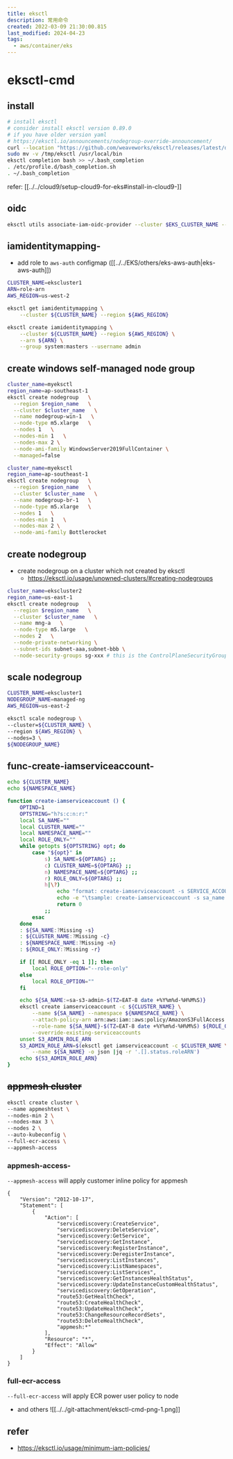 ```yaml
---
title: eksctl
description: 常用命令
created: 2022-03-09 21:30:00.815
last_modified: 2024-04-23
tags:
  - aws/container/eks
---
```


# eksctl-cmd
## install
```sh
# install eksctl
# consider install eksctl version 0.89.0
# if you have older version yaml 
# https://eksctl.io/announcements/nodegroup-override-announcement/
curl --location "https://github.com/weaveworks/eksctl/releases/latest/download/eksctl_$(uname -s)_amd64.tar.gz" | tar xz -C /tmp
sudo mv -v /tmp/eksctl /usr/local/bin
eksctl completion bash >> ~/.bash_completion
. /etc/profile.d/bash_completion.sh
. ~/.bash_completion
```

refer: [[../../cloud9/setup-cloud9-for-eks#install-in-cloud9-]] 

## oidc
```sh
eksctl utils associate-iam-oidc-provider --cluster $EKS_CLUSTER_NAME --region $AWS_REGION --approve
```

## iamidentitymapping-
- add role to `aws-auth` configmap ([[../../EKS/others/eks-aws-auth|eks-aws-auth]])
```sh
CLUSTER_NAME=ekscluster1
ARN=role-arn
AWS_REGION=us-west-2

eksctl get iamidentitymapping \
    --cluster ${CLUSTER_NAME} --region ${AWS_REGION}

eksctl create iamidentitymapping \
    --cluster ${CLUSTER_NAME} --region ${AWS_REGION} \
    --arn ${ARN} \
    --group system:masters --username admin 
```

## create windows self-managed node group

```sh
cluster_name=myeksctl
region_name=ap-southeast-1
eksctl create nodegroup   \
  --region $region_name   \
  --cluster $cluster_name   \
  --name nodegroup-win-1   \
  --node-type m5.xlarge   \
  --nodes 1   \
  --nodes-min 1   \
  --nodes-max 2 \
  --node-ami-family WindowsServer2019FullContainer \
  --managed=false
```

```sh
cluster_name=myeksctl
region_name=ap-southeast-1
eksctl create nodegroup   \
  --region $region_name   \
  --cluster $cluster_name   \
  --name nodegroup-br-1   \
  --node-type m5.xlarge   \
  --nodes 1   \
  --nodes-min 1   \
  --nodes-max 2 \
  --node-ami-family Bottlerocket
```


## create nodegroup
- create nodegroup on a cluster which not created by eksctl
    - https://eksctl.io/usage/unowned-clusters/#creating-nodegroups
```sh
cluster_name=ekscluster2
region_name=us-east-1
eksctl create nodegroup   \
  --region $region_name   \
  --cluster $cluster_name   \
  --name mng-a   \
  --node-type m5.large   \
  --nodes 2   \
  --node-private-networking \
  --subnet-ids subnet-aaa,subnet-bbb \
  --node-security-groups sg-xxx # this is the ControlPlaneSecurityGroup

```


## scale nodegroup

```sh
CLUSTER_NAME=ekscluster1
NODEGROUP_NAME=managed-ng
AWS_REGION=us-east-2

eksctl scale nodegroup \
--cluster=${CLUSTER_NAME} \
--region ${AWS_REGION} \
--nodes=3 \
${NODEGROUP_NAME}

```

## func-create-iamserviceaccount-

```sh title="func-create-iamserviceaccount" linenums="1"
echo ${CLUSTER_NAME}
echo ${NAMESPACE_NAME}

function create-iamserviceaccount () {
    OPTIND=1
    OPTSTRING="h?s:c:n:r:"
    local SA_NAME=""
    local CLUSTER_NAME=""
    local NAMESPACE_NAME=""
    local ROLE_ONLY=""
    while getopts ${OPTSTRING} opt; do
        case "${opt}" in
            s) SA_NAME=${OPTARG} ;;
            c) CLUSTER_NAME=${OPTARG} ;;
            n) NAMESPACE_NAME=${OPTARG} ;;
            r) ROLE_ONLY=${OPTARG} ;;
            h|\?) 
                echo "format: create-iamserviceaccount -s SERVICE_ACCOUNT_NAME -c CLUSTER_NAME -n NAMESPACE_NAME -r [0|1] "
                echo -e "\tsample: create-iamserviceaccount -s sa_name -c ekscluster1 -n monitoring -r 1 "
                return 0
            ;;
        esac
    done
    : ${SA_NAME:?Missing -s}
    : ${CLUSTER_NAME:?Missing -c}
    : ${NAMESPACE_NAME:?Missing -n}
    : ${ROLE_ONLY:?Missing -r}

    if [[ ROLE_ONLY -eq 1 ]]; then
        local ROLE_OPTION="--role-only"
    else
        local ROLE_OPTION=""
    fi

    echo ${SA_NAME:=sa-s3-admin-$(TZ=EAT-8 date +%Y%m%d-%H%M%S)}
    eksctl create iamserviceaccount -c ${CLUSTER_NAME} \
        --name ${SA_NAME} --namespace ${NAMESPACE_NAME} \
        --attach-policy-arn arn:aws:iam::aws:policy/AmazonS3FullAccess \
        --role-name ${SA_NAME}-$(TZ=EAT-8 date +%Y%m%d-%H%M%S) ${ROLE_OPTION} --approve \
        --override-existing-serviceaccounts
    unset S3_ADMIN_ROLE_ARN
    S3_ADMIN_ROLE_ARN=$(eksctl get iamserviceaccount -c $CLUSTER_NAME \
        --name ${SA_NAME} -o json |jq -r '.[].status.roleARN')
    echo ${S3_ADMIN_ROLE_ARN}
}
```

## ~~appmesh cluster~~

```sh
eksctl create cluster \
--name appmeshtest \
--nodes-min 2 \
--nodes-max 3 \
--nodes 2 \
--auto-kubeconfig \
--full-ecr-access \
--appmesh-access

```

### appmesh-access-

`--appmesh-access` will apply customer inline policy for appmesh

```
{
    "Version": "2012-10-17",
    "Statement": [
        {
            "Action": [
                "servicediscovery:CreateService",
                "servicediscovery:DeleteService",
                "servicediscovery:GetService",
                "servicediscovery:GetInstance",
                "servicediscovery:RegisterInstance",
                "servicediscovery:DeregisterInstance",
                "servicediscovery:ListInstances",
                "servicediscovery:ListNamespaces",
                "servicediscovery:ListServices",
                "servicediscovery:GetInstancesHealthStatus",
                "servicediscovery:UpdateInstanceCustomHealthStatus",
                "servicediscovery:GetOperation",
                "route53:GetHealthCheck",
                "route53:CreateHealthCheck",
                "route53:UpdateHealthCheck",
                "route53:ChangeResourceRecordSets",
                "route53:DeleteHealthCheck",
                "appmesh:*"
            ],
            "Resource": "*",
            "Effect": "Allow"
        }
    ]
}
```


### full-ecr-access

`--full-ecr-access` will apply ECR power user policy to node

- and others
![[../../git-attachment/eksctl-cmd-png-1.png]]


## refer
- https://eksctl.io/usage/minimum-iam-policies/



